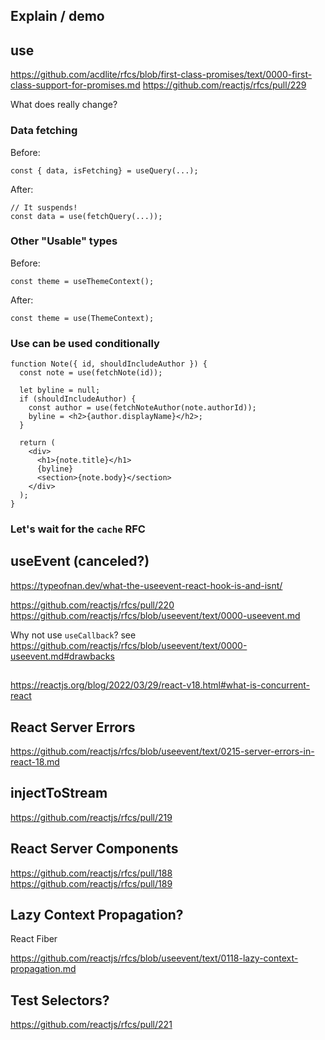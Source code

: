 ## Explain / demo

## use

https://github.com/acdlite/rfcs/blob/first-class-promises/text/0000-first-class-support-for-promises.md
https://github.com/reactjs/rfcs/pull/229

What does really change?

### Data fetching

Before:

```tsx
const { data, isFetching} = useQuery(...);
```

After:

```tsx
// It suspends!
const data = use(fetchQuery(...));
```

### Other "Usable" types

Before:

```tsx
const theme = useThemeContext();
```

After:

```tsx
const theme = use(ThemeContext);
```

### Use can be used conditionally

```tsx
function Note({ id, shouldIncludeAuthor }) {
  const note = use(fetchNote(id));

  let byline = null;
  if (shouldIncludeAuthor) {
    const author = use(fetchNoteAuthor(note.authorId));
    byline = <h2>{author.displayName}</h2>;
  }

  return (
    <div>
      <h1>{note.title}</h1>
      {byline}
      <section>{note.body}</section>
    </div>
  );
}
```

### Let's wait for the `cache` RFC

## useEvent (canceled?)

https://typeofnan.dev/what-the-useevent-react-hook-is-and-isnt/

https://github.com/reactjs/rfcs/pull/220
https://github.com/reactjs/rfcs/blob/useevent/text/0000-useevent.md

Why not use `useCallback`?
see https://github.com/reactjs/rfcs/blob/useevent/text/0000-useevent.md#drawbacks

## <Offscreen>

https://reactjs.org/blog/2022/03/29/react-v18.html#what-is-concurrent-react

## React Server Errors

https://github.com/reactjs/rfcs/blob/useevent/text/0215-server-errors-in-react-18.md

## injectToStream

https://github.com/reactjs/rfcs/pull/219

## React Server Components

https://github.com/reactjs/rfcs/pull/188
https://github.com/reactjs/rfcs/pull/189

## Lazy Context Propagation?

React Fiber

https://github.com/reactjs/rfcs/blob/useevent/text/0118-lazy-context-propagation.md

## Test Selectors?

https://github.com/reactjs/rfcs/pull/221
